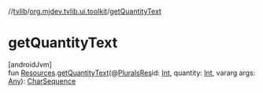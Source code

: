//[tvlib](../../index.md)/[org.mjdev.tvlib.ui.toolkit](index.md)/[getQuantityText](get-quantity-text.md)

# getQuantityText

[androidJvm]\
fun [Resources](https://developer.android.com/reference/kotlin/android/content/res/Resources.html).[getQuantityText](get-quantity-text.md)(@[PluralsRes](https://developer.android.com/reference/kotlin/androidx/annotation/PluralsRes.html)id: [Int](https://kotlinlang.org/api/latest/jvm/stdlib/kotlin/-int/index.html), quantity: [Int](https://kotlinlang.org/api/latest/jvm/stdlib/kotlin/-int/index.html), vararg args: [Any](https://kotlinlang.org/api/latest/jvm/stdlib/kotlin/-any/index.html)): [CharSequence](https://kotlinlang.org/api/latest/jvm/stdlib/kotlin/-char-sequence/index.html)
